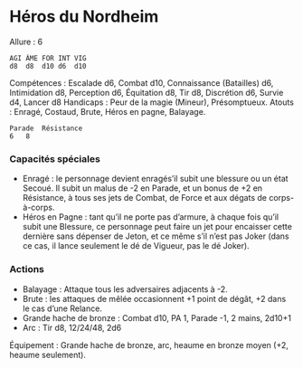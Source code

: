# Héros du Nordheim

Allure : 6

	AGI	ÂME	FOR	INT	VIG
	d8	d8	d10	d6	d10

Compétences : Escalade d6, Combat d10, Connaissance (Batailles) d6, Intimidation d8, Perception d6, Équitation d8, Tir d8, Discrétion d6, Survie d4, Lancer d8
Handicaps : Peur de la magie (Mineur), Présomptueux.
Atouts : Enragé, Costaud, Brute, Héros en pagne, Balayage.

	Parade	Résistance
	6	8

### Capacités spéciales
- Enragé : le personnage devient enragés’il subit une blessure ou un état Secoué. Il subit un malus de -2 en Parade, et un bonus de +2 en Résistance, à tous ses jets de Combat, de Force et aux dégats de corps-à-corps.
- Héros en Pagne : tant qu’il ne porte pas d’armure, à chaque fois qu’il subit une Blessure, ce personnage peut faire un jet pour encaisser cette dernière sans dépenser de Jeton, et ce même s’il n’est pas Joker (dans ce cas, il lance seulement le dé de Vigueur, pas le dé Joker).

### Actions
- Balayage : Attaque tous les adversaires adjacents à -2.
- Brute : les attaques de mêlée occasionnent +1 point de dégât, +2 dans le cas d’une Relance.
- Grande hache de bronze : Combat d10, PA 1, Parade -1, 2 mains, 2d10+1
- Arc : Tir d8, 12/24/48, 2d6

Équipement : Grande hache de bronze, arc, heaume en bronze moyen (+2, heaume seulement).
